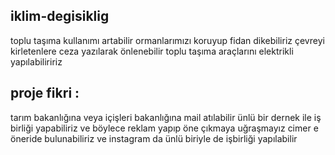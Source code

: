 ## iklim-degisiklig

toplu taşıma kullanımı artabilir
ormanlarımızı koruyup fidan dikebiliriz
çevreyi kirletenlere ceza yazılarak önlenebilir 
 toplu taşıma araçlarını elektrikli yapılabiliririz 

## proje fikri : 

tarım bakanlığına veya içişleri bakanlığına mail atılabilir
ünlü bir dernek ile iş birliği yapabiliriz
ve böylece reklam yapıp öne çıkmaya uğraşmayız cimer e öneride bulunabiliriz 
ve instagram da ünlü biriyle de işbirliği yapılabilir
